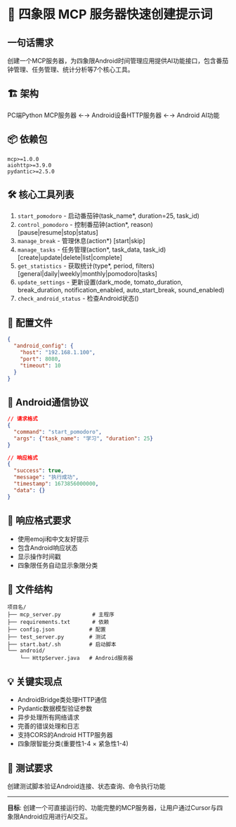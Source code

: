 # 🚀 四象限 MCP 服务器快速创建提示词

## 一句话需求
创建一个MCP服务器，为四象限Android时间管理应用提供AI功能接口，包含番茄钟管理、任务管理、统计分析等7个核心工具。

## 🏗️ 架构 
PC端Python MCP服务器 ←→ Android设备HTTP服务器 ←→ Android AI功能

## 📦 依赖包
```
mcp>=1.0.0
aiohttp>=3.9.0  
pydantic>=2.5.0
```

## 🛠️ 核心工具列表
1. `start_pomodoro` - 启动番茄钟(task_name*, duration=25, task_id)
2. `control_pomodoro` - 控制番茄钟(action*, reason) [pause|resume|stop|status]
3. `manage_break` - 管理休息(action*) [start|skip]
4. `manage_tasks` - 任务管理(action*, task_data, task_id) [create|update|delete|list|complete]
5. `get_statistics` - 获取统计(type*, period, filters) [general|daily|weekly|monthly|pomodoro|tasks]
6. `update_settings` - 更新设置(dark_mode, tomato_duration, break_duration, notification_enabled, auto_start_break, sound_enabled)
7. `check_android_status` - 检查Android状态()

## 💾 配置文件
```json
{
  "android_config": {
    "host": "192.168.1.100",
    "port": 8080,
    "timeout": 10
  }
}
```

## 📱 Android通信协议
```json
// 请求格式
{
  "command": "start_pomodoro",
  "args": {"task_name": "学习", "duration": 25}
}

// 响应格式  
{
  "success": true,
  "message": "执行成功",
  "timestamp": 1673856000000,
  "data": {}
}
```

## 🎨 响应格式要求
- 使用emoji和中文友好提示
- 包含Android响应状态
- 显示操作时间戳
- 四象限任务自动显示象限分类

## 📁 文件结构
```
项目名/
├── mcp_server.py          # 主程序
├── requirements.txt       # 依赖
├── config.json           # 配置
├── test_server.py        # 测试
├── start.bat/.sh         # 启动脚本
└── android/
    └── HttpServer.java   # Android服务器
```

## 💡 关键实现点
- AndroidBridge类处理HTTP通信
- Pydantic数据模型验证参数
- 异步处理所有网络请求
- 完善的错误处理和日志
- 支持CORS的Android HTTP服务器
- 四象限智能分类(重要性1-4 × 紧急性1-4)

## 🧪 测试要求
创建测试脚本验证Android连接、状态查询、命令执行功能

---
**目标**: 创建一个可直接运行的、功能完整的MCP服务器，让用户通过Cursor与四象限Android应用进行AI交互。
